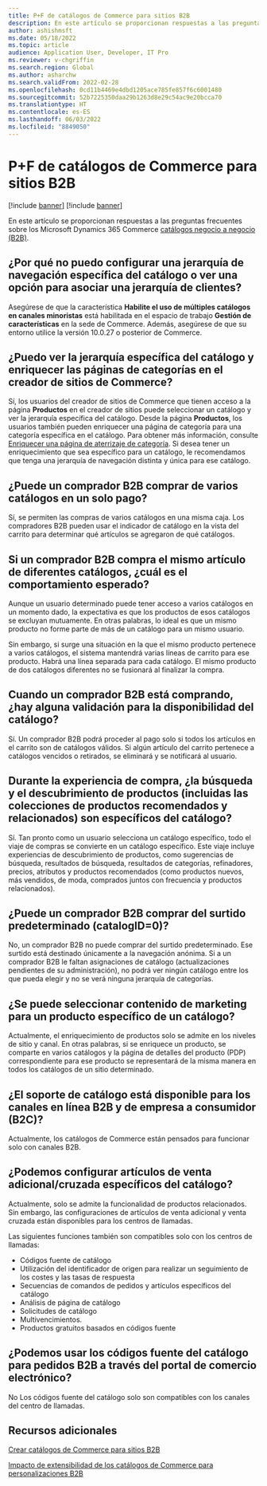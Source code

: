 ```yaml
---
title: P+F de catálogos de Commerce para sitios B2B
description: En este artículo se proporcionan respuestas a las preguntas frecuentes sobre los catálogos Microsoft Dynamics 365 Commerce.
author: ashishmsft
ms.date: 05/18/2022
ms.topic: article
audience: Application User, Developer, IT Pro
ms.reviewer: v-chgriffin
ms.search.region: Global
ms.author: asharchw
ms.search.validFrom: 2022-02-28
ms.openlocfilehash: 0cd11b4469e4dbd1205ace785fe857f6c6001480
ms.sourcegitcommit: 52b7225350daa29b1263d8e29c54ac9e20bcca70
ms.translationtype: HT
ms.contentlocale: es-ES
ms.lasthandoff: 06/03/2022
ms.locfileid: "8849050"
---
```

# <a name="commerce-catalogs-for-b2b-faq"></a>P+F de catálogos de Commerce para sitios B2B

[!include [banner](includes/banner.md)]
[!include [banner](includes/preview-banner.md)]

En este artículo se proporcionan respuestas a las preguntas frecuentes sobre los Microsoft Dynamics 365 Commerce [catálogos negocio a negocio (B2B)](catalogs-b2b-sites.md).

## <a name="why-cant-i-configure-a-catalog-specific-navigation-hierarchy-or-see-an-option-to-associate-a-customer-hierarchy"></a>¿Por qué no puedo configurar una jerarquía de navegación específica del catálogo o ver una opción para asociar una jerarquía de clientes?

Asegúrese de que la característica **Habilite el uso de múltiples catálogos en canales minoristas** está habilitada en el espacio de trabajo **Gestión de características** en la sede de Commerce. Además, asegúrese de que su entorno utilice la versión 10.0.27 o posterior de Commerce.

## <a name="can-i-view-the-catalog-specific-hierarchy-and-enrich-category-pages-in-commerce-site-builder"></a>¿Puedo ver la jerarquía específica del catálogo y enriquecer las páginas de categorías en el creador de sitios de Commerce?

Sí, los usuarios del creador de sitios de Commerce que tienen acceso a la página **Productos** en el creador de sitios puede seleccionar un catálogo y ver la jerarquía específica del catálogo. Desde la página **Productos**, los usuarios también pueden enriquecer una página de categoría para una categoría específica en el catálogo. Para obtener más información, consulte [Enriquecer una página de aterrizaje de categoría](enrich-category-page.md). Si desea tener un enriquecimiento que sea específico para un catálogo, le recomendamos que tenga una jerarquía de navegación distinta y única para ese catálogo.

## <a name="can-a-b2b-shopper-purchase-from-multiple-catalogs-in-a-single-checkout"></a>¿Puede un comprador B2B comprar de varios catálogos en un solo pago?

Sí, se permiten las compras de varios catálogos en una misma caja. Los compradores B2B pueden usar el indicador de catálogo en la vista del carrito para determinar qué artículos se agregaron de qué catálogos.

## <a name="if-a-b2b-shopper-purchases-the-same-item-from-different-catalogs-what-is-the-expected-behavior"></a>Si un comprador B2B compra el mismo artículo de diferentes catálogos, ¿cuál es el comportamiento esperado?

Aunque un usuario determinado puede tener acceso a varios catálogos en un momento dado, la expectativa es que los productos de esos catálogos se excluyan mutuamente. En otras palabras, lo ideal es que un mismo producto no forme parte de más de un catálogo para un mismo usuario.

Sin embargo, si surge una situación en la que el mismo producto pertenece a varios catálogos, el sistema mantendrá varias líneas de carrito para ese producto. Habrá una línea separada para cada catálogo. El mismo producto de dos catálogos diferentes no se fusionará al finalizar la compra.

## <a name="when-a-b2b-shopper-is-shopping-is-there-any-validation-for-catalog-availability"></a>Cuando un comprador B2B está comprando, ¿hay alguna validación para la disponibilidad del catálogo?

Sí. Un comprador B2B podrá proceder al pago solo si todos los artículos en el carrito son de catálogos válidos. Si algún artículo del carrito pertenece a catálogos vencidos o retirados, se eliminará y se notificará al usuario.

## <a name="during-the-shopping-experience-are-search-and-product-discovery-including-related-and-recommended-product-collections-catalog-specific"></a>Durante la experiencia de compra, ¿la búsqueda y el descubrimiento de productos (incluidas las colecciones de productos recomendados y relacionados) son específicos del catálogo?

Sí. Tan pronto como un usuario selecciona un catálogo específico, todo el viaje de compras se convierte en un catálogo específico. Este viaje incluye experiencias de descubrimiento de productos, como sugerencias de búsqueda, resultados de búsqueda, resultados de categorías, refinadores, precios, atributos y productos recomendados (como productos nuevos, más vendidos, de moda, comprados juntos con frecuencia y productos relacionados).

## <a name="can-a-b2b-shopper-purchase-from-the-default-assortment-catalogid0"></a>¿Puede un comprador B2B comprar del surtido predeterminado (catalogID=0)?

No, un comprador B2B no puede comprar del surtido predeterminado. Ese surtido está destinado únicamente a la navegación anónima. Si a un comprador B2B le faltan asignaciones de catálogo (actualizaciones pendientes de su administración), no podrá ver ningún catálogo entre los que pueda elegir y no se verá ninguna jerarquía de categorías.

## <a name="can-marketing-content-be-curated-for-a-product-that-is-specific-to-a-catalog"></a>¿Se puede seleccionar contenido de marketing para un producto específico de un catálogo?

Actualmente, el enriquecimiento de productos solo se admite en los niveles de sitio y canal. En otras palabras, si se enriquece un producto, se comparte en varios catálogos y la página de detalles del producto (PDP) correspondiente para ese producto se representará de la misma manera en todos los catálogos de un sitio determinado.

## <a name="is-catalog-support-available-for-both-b2b-and-business-to-consumer-b2c-online-channels"></a>¿El soporte de catálogo está disponible para los canales en línea B2B y de empresa a consumidor (B2C)?

Actualmente, los catálogos de Commerce están pensados para funcionar solo con canales B2B.

## <a name="can-we-set-up-catalog-specific-upsellcross-sell-items"></a>¿Podemos configurar artículos de venta adicional/cruzada específicos del catálogo?

Actualmente, solo se admite la funcionalidad de productos relacionados. Sin embargo, las configuraciones de artículos de venta adicional y venta cruzada están disponibles para los centros de llamadas.

Las siguientes funciones también son compatibles solo con los centros de llamadas:

- Códigos fuente de catálogo
- Utilización del identificador de origen para realizar un seguimiento de los costes y las tasas de respuesta
- Secuencias de comandos de pedidos y artículos específicos del catálogo
- Análisis de página de catálogo
- Solicitudes de catálogo
- Multivencimientos.
- Productos gratuitos basados en códigos fuente

## <a name="can-we-use-catalog-source-codes-for-b2b-orders-through-the-e-commerce-portal"></a>¿Podemos usar los códigos fuente del catálogo para pedidos B2B a través del portal de comercio electrónico?

No Los códigos fuente del catálogo solo son compatibles con los canales del centro de llamadas.

## <a name="additional-resources"></a>Recursos adicionales

[Crear catálogos de Commerce para sitios B2B](catalogs-b2b-sites.md)

[Impacto de extensibilidad de los catálogos de Commerce para personalizaciones B2B](catalogs-b2b-sites-dev.md)
